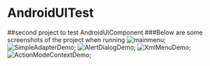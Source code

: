 # AndroidUITest
##second project to test AndroidUIComponent
###Below are some screenshots of the project when running 
![mainmenu](https://github.com/hellodidi/AndroidUITest/blob/master/pic/1.jpg "mainmenu");
![SimpleAdapterDemo](https://github.com/hellodidi/AndroidUITest/blob/master/pic/2.jpg "SimpleAdapterDemo");
![AlertDialogDemo](https://github.com/hellodidi/AndroidUITest/blob/master/pic/3.jpg "AlertDialogDemo");
![XmlMenuDemo](https://github.com/hellodidi/AndroidUITest/blob/master/pic/4.jpg "XmlMenuDemo");
![ActionModeContextDemo](https://github.com/hellodidi/AndroidUITest/blob/master/pic/5.jpg "ActionModeContextDemo");
